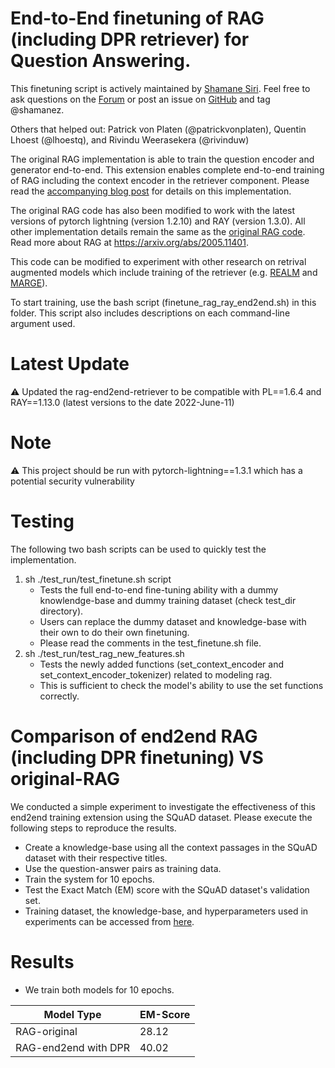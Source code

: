 # End-to-End finetuning of RAG (including DPR retriever) for Question Answering.

This finetuning script is actively maintained by [Shamane Siri](https://github.com/shamanez). Feel free to ask questions on the [Forum](https://discuss.huggingface.co/) or post an issue on [GitHub](https://github.com/huggingface/transformers/issues/new/choose) and tag @shamanez.

Others that helped out: Patrick von Platen (@patrickvonplaten), Quentin Lhoest (@lhoestq), and Rivindu Weerasekera (@rivinduw)

The original RAG implementation is able to train the question encoder and generator end-to-end.
This extension enables complete end-to-end training of RAG including the context encoder in the retriever component.
Please read the [accompanying blog post](https://shamanesiri.medium.com/how-to-finetune-the-entire-rag-architecture-including-dpr-retriever-4b4385322552) for details on this implementation.

The original RAG code has also been modified to work with the latest versions of pytorch lightning (version 1.2.10) and RAY (version 1.3.0). All other implementation details remain the same as the [original RAG code](https://github.com/huggingface/transformers/tree/main/examples/research_projects/rag).
Read more about RAG  at https://arxiv.org/abs/2005.11401.

This code can be modified to experiment with other research on retrival augmented models which include training of the retriever (e.g. [REALM](https://arxiv.org/abs/2002.08909) and [MARGE](https://arxiv.org/abs/2006.15020)).

To start training, use the bash script (finetune_rag_ray_end2end.sh) in this folder. This script also includes descriptions on each command-line argument used.

# Latest Update

⚠️ Updated the rag-end2end-retriever to be compatible with PL==1.6.4 and RAY==1.13.0 (latest versions to the date 2022-June-11)

# Note

⚠️ This project should be run with pytorch-lightning==1.3.1 which has a potential security vulnerability

# Testing

The following two bash scripts can be used to quickly test the implementation.
1. sh ./test_run/test_finetune.sh script
    - Tests the full end-to-end fine-tuning ability with a dummy knowlendge-base and dummy training dataset (check test_dir directory).
    - Users can replace the dummy dataset and knowledge-base with their own to do their own finetuning.
    - Please read the comments in the test_finetune.sh file.
2. sh ./test_run/test_rag_new_features.sh
    - Tests the newly added functions (set_context_encoder and set_context_encoder_tokenizer) related to modeling rag.
    - This is sufficient to check the model's ability to use the set functions correctly.



# Comparison of end2end RAG (including DPR finetuning)  VS original-RAG

We conducted a simple experiment to investigate the effectiveness of this end2end training extension using the SQuAD dataset. Please execute the following steps to reproduce the results.

-   Create a knowledge-base using all the context passages in the SQuAD dataset with their respective titles.
-   Use the question-answer pairs as training data.
-   Train the system for 10 epochs.
-   Test the Exact Match (EM) score with the SQuAD dataset's validation set.
-   Training dataset, the knowledge-base, and hyperparameters used in experiments can be accessed from [here](https://drive.google.com/drive/folders/1qyzV-PaEARWvaU_jjpnU_NUS3U_dSjtG?usp=sharing).

# Results

- We train both models for 10 epochs.

| Model Type          | EM-Score|
| --------------------| --------|
| RAG-original        | 28.12   |
| RAG-end2end with DPR| 40.02   |
